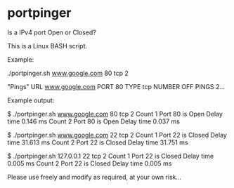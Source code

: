 # portpinger
Is a IPv4 port Open or Closed?

This is a Linux BASH script.

Example:

./portpinger.sh www.google.com 80 tcp 2

"Pings" URL www.google.com PORT 80 TYPE tcp NUMBER OFF PINGS 2...

Example output:

$ ./portpinger.sh www.google.com 80 tcp 2
Count 1 Port 80 is Open Delay time 0.146 ms
Count 2 Port 80 is Open Delay time 0.037 ms

$ ./portpinger.sh www.google.com 22 tcp 2
Count 1 Port 22 is Closed Delay time 31.613 ms
Count 2 Port 22 is Closed Delay time 31.751 ms

$ ./portpinger.sh 127.0.0.1 22 tcp 2
Count 1 Port 22 is Closed Delay time 0.005 ms
Count 2 Port 22 is Closed Delay time 0.005 ms

Please use freely and modify as required, at your own risk...
